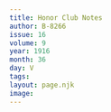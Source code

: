 ```yaml
---
title: Honor Club Notes
author: B-8266
issue: 16
volume: 9
year: 1916
month: 36
day: V
tags:
layout: page.njk
image:
---
```

